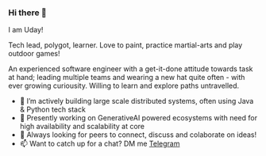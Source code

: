 ### Hi there 👋

<!--
**udayckumar/udayckumar** is a ✨ _special_ ✨ repository because its `README.md` (this file) appears on your GitHub profile.

Here are some ideas to get you started:

- 🔭 I’m currently working on ...
- 🌱 I’m currently learning ...
- 👯 I’m looking to collaborate on ...
- 🤔 I’m looking for help with ...
- 💬 Ask me about ...
- 📫 How to reach me: ...
- 😄 Pronouns: ...
- ⚡ Fun fact: ...
-->
I am Uday!

Tech lead, polygot, learner. Love to paint, practice martial-arts and play outdoor games!

An experienced software engineer with a get-it-done attitude towards task at hand; leading multiple teams and wearing a new hat quite often - with ever growing curiousity.  Willing to learn and explore paths untravelled.


- 🔭 I’m actively building large scale distributed systems, often using Java & Python tech stack
- 🌱 Presently working on GenerativeAI powered ecosystems with need for high availability and scalability at core
- 🤔 Always looking for peers to connect, discuss and colaborate on ideas!
- 📫 Want to catch up for a chat? DM me [Telegram](https://t.me/ud_ay)
